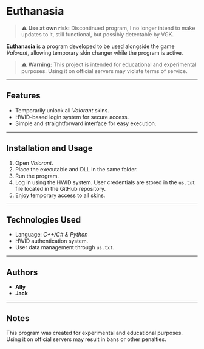 # Euthanasia

> ⚠️ **Use at own risk:** Discontinued program, I no longer intend to make updates to it, still functional, but possibly detectable by VGK.

**Euthanasia** is a program developed to be used alongside the game *Valorant*, allowing temporary skin changer while the program is active.

> ⚠️ **Warning:** This project is intended for educational and experimental purposes. Using it on official servers may violate terms of service.

---

## Features

* Temporarily unlock all *Valorant* skins.
* HWID-based login system for secure access.
* Simple and straightforward interface for easy execution.

---

## Installation and Usage

1. Open *Valorant*.
2. Place the executable and DLL in the same folder.
3. Run the program.
4. Log in using the HWID system. User credentials are stored in the `us.txt` file located in the GitHub repository.
5. Enjoy temporary access to all skins.

---

## Technologies Used

* Language: *C++/C# & Python*
* HWID authentication system.
* User data management through `us.txt`.

---

## Authors

* **Ally**
* **Jack**

---

## Notes

This program was created for experimental and educational purposes. Using it on official servers may result in bans or other penalties.
